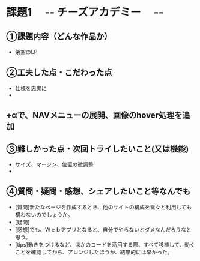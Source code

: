 # 課題1　 -- チーズアカデミー　 --

## ①課題内容（どんな作品か）
- 架空のLP

## ②工夫した点・こだわった点
- 仕様を忠実に
- 
+αで、NAVメニューの展開、画像のhover処理を追加
- 

## ③難しかった点・次回トライしたいこと(又は機能)
- サイズ、マージン、位置の微調整
- 

## ④質問・疑問・感想、シェアしたいこと等なんでも
- [質問]新たなページを作成するとき、他のサイトの構成を堂々と利用しても構わないのでしょうか。
- [疑問]
- [感想]でも、Ｗｅｂアプリとなると、自分でやらないとダメなんだろうなと思う。
- [tips]動きをつけるなど、ほかのコードを活用する際、すべて移植して、動くことを確認してから、アレンジしたほうが、結果的には早かった。
